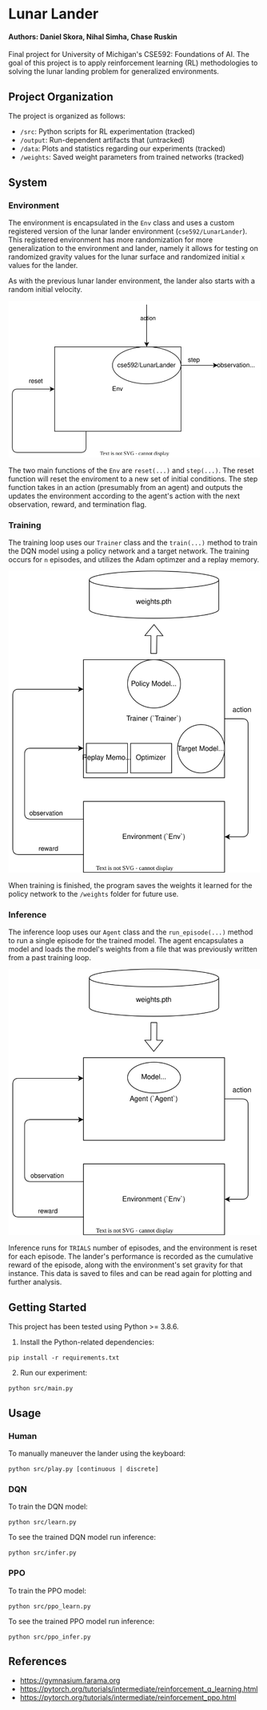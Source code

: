 # Lunar Lander

#### Authors: Daniel Skora, Nihal Simha, Chase Ruskin

Final project for University of Michigan's CSE592: Foundations of AI. The goal of this project is to apply reinforcement learning (RL) methodologies to solving the lunar landing problem for generalized environments.

## Project Organization

The project is organized as follows:

- `/src`: Python scripts for RL experimentation (tracked)
- `/output`: Run-dependent artifacts that (untracked)
- `/data`: Plots and statistics regarding our experiments (tracked)
- `/weights`: Saved weight parameters from trained networks (tracked)

## System

### Environment

The environment is encapsulated in the `Env` class and uses a custom registered version of the lunar lander environment (`cse592/LunarLander`). This registered environment has more randomization for more generalization to the environment and lander, namely it allows for testing on randomized gravity values for the lunar surface and randomized initial `x` values for the lander.

As with the previous lunar lander environment, the lander also starts with a random initial velocity.

![](./data/env.svg)

The two main functions of the `Env` are `reset(...)` and `step(...)`. The reset function will reset the enviroment to a new set of initial conditions. The step function takes in an action (presumably from an agent) and outputs the updates the environment according to the agent's action with the next observation, reward, and termination flag.

### Training

The training loop uses our `Trainer` class and the `train(...)` method to train the DQN model using a policy network and a target network. The training occurs for `n` episodes, and utilizes the Adam optimzer and a replay memory.

![](./data/system_train.svg)

When training is finished, the program saves the weights it learned for the policy network to the `/weights` folder for future use.

### Inference

The inference loop uses our `Agent` class and the `run_episode(...)` method to run a single episode for the trained model. The agent encapsulates a model and loads the model's weights from a file that was previously written from a past training loop. 

![](./data/system_infer.svg)

Inference runs for `TRIALS` number of episodes, and the environment is reset for each episode. The lander's performance is recorded as the cumulative reward of the episode, along with the environment's set gravity for that instance. This data is saved to files and can be read again for plotting and further analysis.

## Getting Started

This project has been tested using Python >= 3.8.6. 

1. Install the Python-related dependencies:

```
pip install -r requirements.txt
```

2. Run our experiment:

```
python src/main.py
```

## Usage

### Human

To manually maneuver the lander using the keyboard:

```
python src/play.py [continuous | discrete]
```

### DQN

To train the DQN model:

```
python src/learn.py
```

To see the trained DQN model run inference:

```
python src/infer.py
```

### PPO

To train the PPO model:

```
python src/ppo_learn.py
```

To see the trained PPO model run inference:

```
python src/ppo_infer.py
```

## References

- https://gymnasium.farama.org
- https://pytorch.org/tutorials/intermediate/reinforcement_q_learning.html
- https://pytorch.org/tutorials/intermediate/reinforcement_ppo.html